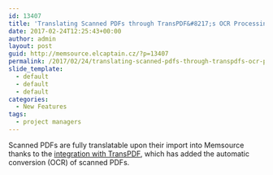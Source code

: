 ```yaml
---
id: 13407
title: 'Translating Scanned PDFs through TransPDF&#8217;s OCR Processing'
date: 2017-02-24T12:25:43+00:00
author: admin
layout: post
guid: http://memsource.elcaptain.cz/?p=13407
permalink: /2017/02/24/translating-scanned-pdfs-through-transpdfs-ocr-processing/
slide_template:
  - default
  - default
  - default
categories:
  - New Features
tags:
  - project managers
---
```

Scanned PDFs are fully translatable upon their import into Memsource thanks to the <a href="https://wiki.memsource.com/wiki/PDF" target="_blank">integration with TransPDF</a>, which has added the automatic conversion (OCR) of scanned PDFs.
